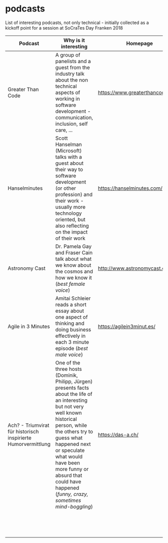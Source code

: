 # podcasts
List of interesting podcasts, not only technical - initially collected as a kickoff point for a session at SoCraTes Day Franken 2018

Podcast           | Why is it interesting           | Homepage
----------------- | ------------------------------- | ---------
Greater Than Code | A group of panelists and a guest from the industry talk about the non technical aspects of working in software development - communication, inclusion, self care, ...  | https://www.greaterthancode.com/
Hanselminutes  | Scott Hanselman (Microsoft) talks with a guest about their way to software development (or other profession) and their work - usually more technology oriented, but also reflecting on the impact of their work | https://hanselminutes.com/
Astronomy Cast | Dr. Pamela Gay and Fraser Cain talk about what we know about the cosmos and how we know it (*best female voice*) | http://www.astronomycast.com/
Agile in 3 Minutes | Amitai Schleier reads a short essay about one aspect of thinking and doing business effectively in each 3 minute episode (*best male voice*)   | https://agilein3minut.es/
Ach? - Triumvirat für historisch inspirierte Humorvermittlung | One of the three hosts (Dominik, Philipp, Jürgen) presents facts about the life of an interesting but not very well known historical person, while the others try to guess what happened next or speculate what would have been more funny or absurd that could have happened (*funny, crazy, sometimes mind-boggling*)  | https://das-a.ch/
  |  | 
  |  | 
  |  | 
  |  | 
  |  | 
  |  | 
  |  | 
  |  | 
  |  | 
  |  | 
  |  | 
  |  | 
  |  | 
  |  | 

